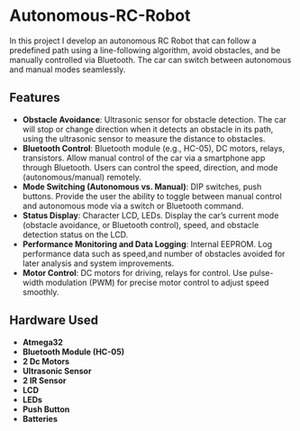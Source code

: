 # Autonomous-RC-Robot

In this project I develop an autonomous RC Robot that can follow a predefined path using a line-following algorithm, avoid obstacles, and be manually controlled via Bluetooth. The car can switch between autonomous and manual modes seamlessly.


## Features

- **Obstacle Avoidance**: Ultrasonic sensor for obstacle detection. The car will stop or change direction when it detects an obstacle in its path, using the ultrasonic sensor to measure the distance to obstacles.
- **Bluetooth Control**: Bluetooth module (e.g., HC-05), DC motors, relays, transistors. Allow manual control of the car via a smartphone app through Bluetooth. Users can control the speed, direction, and mode (autonomous/manual) remotely.
- **Mode Switching (Autonomous vs. Manual)**: DIP switches, push buttons. Provide the user the ability to toggle between manual control and autonomous mode via a switch or Bluetooth command.
- **Status Display**: Character LCD, LEDs. Display the car’s current mode (obstacle avoidance, or Bluetooth control), speed, and obstacle detection status on the LCD.
- **Performance Monitoring and Data Logging**: Internal EEPROM. Log performance data such as speed,and number of obstacles avoided for later analysis and system improvements.
- **Motor Control**: DC motors for driving, relays for control. Use pulse-width modulation (PWM) for precise motor control to adjust speed smoothly.


## Hardware Used

- **Atmega32**
- **Bluetooth Module (HC-05)**
- **2 Dc Motors**
- **Ultrasonic Sensor**
- **2 IR Sensor**
- **LCD**
- **LEDs**
- **Push Button**
- **Batteries**
